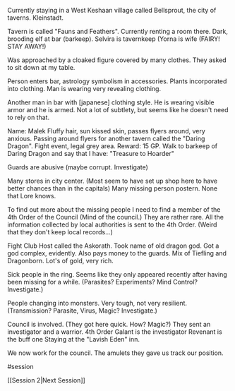 Currently staying in a West Keshaan village called Bellsprout, the city of taverns. Kleinstadt.

Tavern is called "Fauns and Feathers". Currently renting a room there. Dark, brooding elf at bar (barkeep). Selvira is tavernkeep (Yorna is wife (FAIRY! STAY AWAY!)

Was approached by a cloaked figure covered by many clothes. They asked to sit down at my table.

Person enters bar, astrology symbolism in accessories. Plants incorporated into clothing. Man is wearing very revealing clothing.

Another man in bar with [japanese] clothing style. He is wearing visible armor and he is armed. Not a lot of subtlety, but seems like he doesn't need to rely on that.

Name: Malek Fluffy hair, sun kissed skin, passes flyers around, very anxious. Passing around flyers for another tavern called the "Daring Dragon". Fight event, legal grey area. Reward: 15 GP. Walk to barkeep of Daring Dragon and say that I have: "Treasure to Hoarder"

Guards are abusive (maybe corrupt. Investigate)

Many stores in city center. (Most seem to have set up shop here to have better chances than in the capitals) Many missing person postern. None that Lore knows.

To find out more about the missing people I need to find a member of the 4th Order of the Council (Mind of the council.) They are rather rare. All the information collected by local authorities is sent to the 4th Order. (Weird that they don't keep local records...)

Fight Club Host called the Askorath. Took name of old dragon god. Got a god complex, evidently. Also pays money to the guards. Mix of Tiefling and Dragonborn. Lot's of gold, very rich.

Sick people in the ring. Seems like they only appeared recently after having been missing for a while. (Parasites? Experiments? Mind Control? Investigate.)

People changing into monsters. Very tough, not very resilient. (Transmission? Parasite, Virus, Magic? Investigate.)

Council is involved. (They got here quick. How? Magic?) They sent an investigator and a warrior. 4th Order Galant is the investigator Revenant is the buff one Staying at the "Lavish Eden" inn.

We now work for the council. The amulets they gave us track our position.

#session

[[Session 2|Next Session]]
